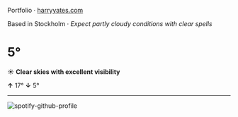 Portfolio · [harryyates.com](https://harryyates.com)

<!-- WEATHER_START -->
Based in Stockholm · *Expect partly cloudy conditions with clear spells*

# 5°
☀️ **Clear skies with excellent visibility**

**↑** 17° **↓** 5°

---
<!-- WEATHER_END -->

<p align="left">
  <a>
    <img src="https://spotify-github-profile.kittinanx.com/api/view?uid=bigbello&cover_image=true&theme=natemoo-re&show_offline=true&background_color=121212&interchange=false&bar_color=53b14f&bar_color_cover=false" alt="spotify-github-profile">
  </a>
</p>